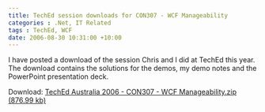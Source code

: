 ```yaml
---
title: TechEd session downloads for CON307 - WCF Manageability
categories : .Net, IT Related
tags : TechEd, WCF
date: 2006-08-30 10:31:00 +10:00
---
```


 I have posted a download of the session Chris and I did at TechEd this year. The download contains the solutions for the demos, my demo notes and the PowerPoint presentation deck. 

 Download: [TechEd Australia 2006 - CON307 - WCF Manageability.zip (876.99 kb)][0]

[0]: /files/2008/9/TechEd%20Australia%202006%20-%20CON307%20-%20WCF%20Manageability.zip
